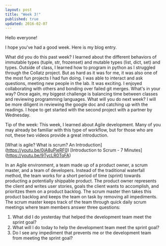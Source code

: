 ```yaml
---
layout: post
title: "Week 3!"
published: true
updated: 2016-02-07
---
```


Hello everyone! 

I hope you've had a good week. Here is my blog entry.

What did you do this past week?
	I learned about the different behaviors of immutable types (tuple, str, frozenset) and mutable types (list, dict, set) and types. Outside of class, I learned how to program in python as I struggled through the Collatz project. But as hard as it was for me, it was also one of the most fun projects I had fun doing. I was able to interact and ask questions, meeting new people in the lab. It was exciting. I enjoyed collaborating with others and bonding over failed git merges.
What's in your way?
	Once again, my biggest challenge is balancing time between classes and reviewing programming languages. 
What will you do next week?
	I will be more diligent in reviewing the google doc and catching up with the readings. I hope to get started with the second project with a partner by Wednesday. 

Tip of the week: 
This week, I learned about Agile development. Many of you may already be familiar with this type of workflow, but for those who are not, these two videos provide a great introduction.

[What is agile? What is scrum? An Introduction] (https://youtu.be/0iA8uPieRF0)
[Introduction to Scrum - 7 Minutes] (https://youtu.be/9TycLR0TqFA)

In an Agile environment, a team made up of a product owner, a scrum master, and a team of developers. Instead of the traditional waterfall method, the team works for a short period of time (sprint) towards producting a potentially shippable product. The product owner represents the client and writes user stories, goals the client wants to accomplish, and prioritzes them on a product backlog. The scrum master then takes this product backlog and keeps the team on task by removing all impediments. The scrum master keeps track of the team through quick daily scrum meetings where team members answer three questions:
1) What did I do yesterday that helped the development team meet the sprint goal?
2) What will I do today to help the development team meet the sprint goal?
3) Do I see any impediment that prevents me or the development team from meeting the sprint goal?
